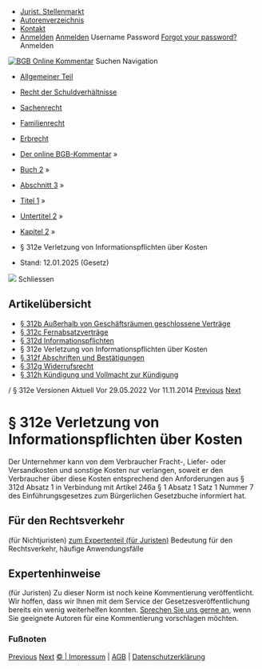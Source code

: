   * [Jurist. Stellenmarkt](https://bgb.kommentar.de/Buch-2/Abschnitt-3/Titel-1/Untertitel-2/Kapitel-2/</job-board> "Jurist. Stellenmarkt")
  * [Autorenverzeichnis](https://bgb.kommentar.de/Buch-2/Abschnitt-3/Titel-1/Untertitel-2/Kapitel-2/</Autorenverzeichnis> "Autorenverzeichnis")
  * [Kontakt](https://bgb.kommentar.de/Buch-2/Abschnitt-3/Titel-1/Untertitel-2/Kapitel-2/</Kontakt>)
  * [Anmelden](https://bgb.kommentar.de/Buch-2/Abschnitt-3/Titel-1/Untertitel-2/Kapitel-2/<#login> "show login form") [Anmelden](https://bgb.kommentar.de/Buch-2/Abschnitt-3/Titel-1/Untertitel-2/Kapitel-2/<#> "hide login form") Username Password
[Forgot your password?](https://bgb.kommentar.de/Buch-2/Abschnitt-3/Titel-1/Untertitel-2/Kapitel-2/</user/forgotpassword>) Anmelden 


[![BGB Online Kommentar](https://bgb.kommentar.de/extension/bgb/design/bgb/images/logo.png)](https://bgb.kommentar.de/Buch-2/Abschnitt-3/Titel-1/Untertitel-2/Kapitel-2/</> "BGB Online Kommentar")
Suchen
Navigation
  * [Allgemeiner Teil](https://bgb.kommentar.de/Buch-2/Abschnitt-3/Titel-1/Untertitel-2/Kapitel-2/</Buch-1>)
  * [Recht der Schuldverhältnisse](https://bgb.kommentar.de/Buch-2/Abschnitt-3/Titel-1/Untertitel-2/Kapitel-2/</Buch-2>)
  * [Sachenrecht](https://bgb.kommentar.de/Buch-2/Abschnitt-3/Titel-1/Untertitel-2/Kapitel-2/</Buch-3>)
  * [Familienrecht](https://bgb.kommentar.de/Buch-2/Abschnitt-3/Titel-1/Untertitel-2/Kapitel-2/</Buch-4>)
  * [Erbrecht](https://bgb.kommentar.de/Buch-2/Abschnitt-3/Titel-1/Untertitel-2/Kapitel-2/</Buch-5>)


  * [Der online BGB-Kommentar](https://bgb.kommentar.de/Buch-2/Abschnitt-3/Titel-1/Untertitel-2/Kapitel-2/</>) »
  * [Buch 2](https://bgb.kommentar.de/Buch-2/Abschnitt-3/Titel-1/Untertitel-2/Kapitel-2/</Buch-2>) »
  * [Abschnitt 3](https://bgb.kommentar.de/Buch-2/Abschnitt-3/Titel-1/Untertitel-2/Kapitel-2/</Buch-2/Abschnitt-3>) »
  * [Titel 1](https://bgb.kommentar.de/Buch-2/Abschnitt-3/Titel-1/Untertitel-2/Kapitel-2/</Buch-2/Abschnitt-3/Titel-1>) »
  * [Untertitel 2](https://bgb.kommentar.de/Buch-2/Abschnitt-3/Titel-1/Untertitel-2/Kapitel-2/</Buch-2/Abschnitt-3/Titel-1/Untertitel-2>) »
  * [Kapitel 2](https://bgb.kommentar.de/Buch-2/Abschnitt-3/Titel-1/Untertitel-2/Kapitel-2/</Buch-2/Abschnitt-3/Titel-1/Untertitel-2/Kapitel-2>) »
  * § 312e Verletzung von Informationspflichten über Kosten 
  * Stand: 12.01.2025 (Gesetz) 


![](https://vg01.met.vgwort.de/na/1c9909529ead4f509072c06d9081a7d5)
Schliessen 
## Artikelübersicht
  * [ § 312b Außerhalb von Geschäftsräumen geschlossene Verträge ](https://bgb.kommentar.de/Buch-2/Abschnitt-3/Titel-1/Untertitel-2/Kapitel-2/</Buch-2/Abschnitt-3/Titel-1/Untertitel-2/Kapitel-2/Ausserhalb-von-Geschaeftsraeumen-geschlossene-Vertraege>)
  * [ § 312c Fernabsatzverträge ](https://bgb.kommentar.de/Buch-2/Abschnitt-3/Titel-1/Untertitel-2/Kapitel-2/</Buch-2/Abschnitt-3/Titel-1/Untertitel-2/Kapitel-2/Fernabsatzvertraege>)
  * [ § 312d Informationspflichten ](https://bgb.kommentar.de/Buch-2/Abschnitt-3/Titel-1/Untertitel-2/Kapitel-2/</Buch-2/Abschnitt-3/Titel-1/Untertitel-2/Kapitel-2/Informationspflichten>)
  * § 312e Verletzung von Informationspflichten über Kosten 
  * [ § 312f Abschriften und Bestätigungen ](https://bgb.kommentar.de/Buch-2/Abschnitt-3/Titel-1/Untertitel-2/Kapitel-2/</Buch-2/Abschnitt-3/Titel-1/Untertitel-2/Kapitel-2/Abschriften-und-Bestaetigungen>)
  * [ § 312g Widerrufsrecht ](https://bgb.kommentar.de/Buch-2/Abschnitt-3/Titel-1/Untertitel-2/Kapitel-2/</Buch-2/Abschnitt-3/Titel-1/Untertitel-2/Kapitel-2/Widerrufsrecht>)
  * [ § 312h Kündigung und Vollmacht zur Kündigung ](https://bgb.kommentar.de/Buch-2/Abschnitt-3/Titel-1/Untertitel-2/Kapitel-2/</Buch-2/Abschnitt-3/Titel-1/Untertitel-2/Kapitel-2/Kuendigung-und-Vollmacht-zur-Kuendigung>)


/ § 312e 
Versionen  Aktuell Vor 29.05.2022 Vor 11.11.2014
[Previous](https://bgb.kommentar.de/Buch-2/Abschnitt-3/Titel-1/Untertitel-2/Kapitel-2/</Buch-2/Abschnitt-3/Titel-1/Untertitel-2/Kapitel-2/Informationspflichten> "§ 312d Informationspflichten") [Next](https://bgb.kommentar.de/Buch-2/Abschnitt-3/Titel-1/Untertitel-2/Kapitel-2/</Buch-2/Abschnitt-3/Titel-1/Untertitel-2/Kapitel-2/Abschriften-und-Bestaetigungen> "§ 312f Abschriften und Bestätigungen")
# § 312e Verletzung von Informationspflichten über Kosten
Der Unternehmer kann von dem Verbraucher Fracht-, Liefer- oder Versandkosten und sonstige Kosten nur verlangen, soweit er den Verbraucher über diese Kosten entsprechend den Anforderungen aus § 312d Absatz 1 in Verbindung mit Artikel 246a § 1 Absatz 1 Satz 1 Nummer 7 des Einführungsgesetzes zum Bürgerlichen Gesetzbuche informiert hat.
## Für den Rechtsverkehr 
(für Nichtjuristen)
[zum Expertenteil (für Juristen)](https://bgb.kommentar.de/Buch-2/Abschnitt-3/Titel-1/Untertitel-2/Kapitel-2/<#expertenhinweise>)
Bedeutung für den Rechtsverkehr, häufige Anwendungsfälle
## Expertenhinweise
(für Juristen)
Zu dieser Norm ist noch keine Kommentierung veröffentlicht. Wir hoffen, dass wir Ihnen mit dem Service der Gesetzesveröffentlichung bereits ein wenig weiterhelfen konnten. [Sprechen Sie uns gerne an](https://bgb.kommentar.de/Buch-2/Abschnitt-3/Titel-1/Untertitel-2/Kapitel-2/</Kontakt>), wenn Sie geeignete Autoren für eine Kommentierung vorschlagen möchten. 
### Fußnoten
[Previous](https://bgb.kommentar.de/Buch-2/Abschnitt-3/Titel-1/Untertitel-2/Kapitel-2/</Buch-2/Abschnitt-3/Titel-1/Untertitel-2/Kapitel-2/Informationspflichten> "§ 312d Informationspflichten") [Next](https://bgb.kommentar.de/Buch-2/Abschnitt-3/Titel-1/Untertitel-2/Kapitel-2/</Buch-2/Abschnitt-3/Titel-1/Untertitel-2/Kapitel-2/Abschriften-und-Bestaetigungen> "§ 312f Abschriften und Bestätigungen")
[© | Impressum](https://bgb.kommentar.de/Buch-2/Abschnitt-3/Titel-1/Untertitel-2/Kapitel-2/</Kontakt>) | [AGB](https://bgb.kommentar.de/Buch-2/Abschnitt-3/Titel-1/Untertitel-2/Kapitel-2/</AGB>) | [Datenschutzerklärung](https://bgb.kommentar.de/Buch-2/Abschnitt-3/Titel-1/Untertitel-2/Kapitel-2/</Datenschutzerklaerung-fuer-Leser>)
